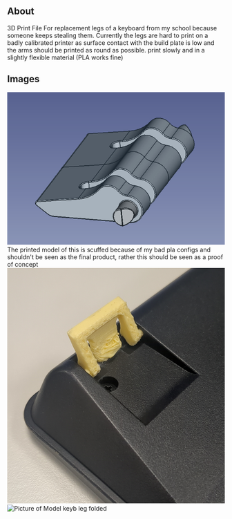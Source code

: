 ## About
3D Print File For replacement legs of a keyboard from my school because someone keeps stealing them.
Currently the legs are hard to print on a badly calibrated printer as surface contact with the build plate is low and the arms should be printed as round as possible.
print slowly and in a slightly flexible material (PLA works fine)

## Images

![Picture of Model in Cad Software](https://github.com/CaliOn2/3d_Keyboard_Leg/blob/main/3d_model.png)
The printed model of this is scuffed because of my bad pla configs and shouldn't be seen as the final product, rather this should be seen as a proof of concept
![Picture of Model keyb leg extended](https://github.com/CaliOn2/3d_Keyboard_Leg/blob/main/keyblegup.png)
![Picture of Model keyb leg folded](https://github.com/CaliOn2/3d_Keyboard_Leg/blob/main/keyblegfolded.png)
